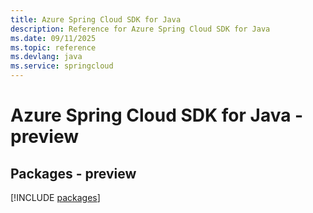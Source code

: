 ```yaml
---
title: Azure Spring Cloud SDK for Java
description: Reference for Azure Spring Cloud SDK for Java
ms.date: 09/11/2025
ms.topic: reference
ms.devlang: java
ms.service: springcloud
---
```

# Azure Spring Cloud SDK for Java - preview
## Packages - preview
[!INCLUDE [packages](spring-cloud-index.md)]